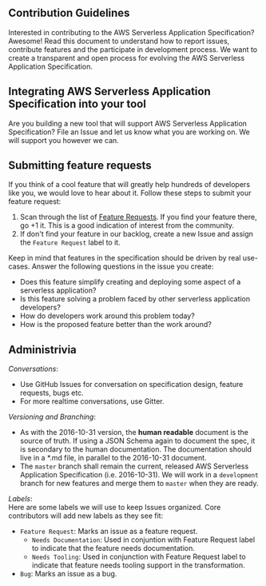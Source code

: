 ## Contribution Guidelines

Interested in contributing to the AWS Serverless Application Specification? Awesome! Read this document to understand how to report issues, contribute features and the participate in development process. We want to create a transparent and open process for evolving the AWS Serverless Application Specification. 

## Integrating AWS Serverless Application Specification into your tool
Are you building a new tool that will support AWS Serverless Application Specification? File an Issue and let us know what you are working on. We will support you however we can.

## Submitting feature requests
If you think of a cool feature that will greatly help hundreds of developers like you, we would love to hear about it. Follow these steps to submit your feature request:

1. Scan through the list of [Feature Requests](https://github.com/awslabs/serverless-application-specification/labels/feature-request). If you find your feature there, go +1 it. This is a good indication of interest from the community.
2. If don't find your feature in our backlog, create a new Issue and assign the `Feature Request` label to it.

Keep in mind that features in the specification should be driven by real use-cases. Answer the following questions in the issue you create:

- Does this feature simplify creating and deploying some aspect of a serverless application?
- Is this feature solving a problem faced by other serverless application developers?
- How do developers work around this problem today?
- How is the proposed feature better than the work around?

## Administrivia 

*Conversations*:

- Use GitHub Issues for conversation on specification design, feature requests, bugs etc.
- For more realtime conversations, use Gitter.

*Versioning and Branching*:

- As with the 2016-10-31 version, the **human readable** document is the source of truth.  If using a JSON Schema again to document the spec, it is secondary to the human documentation.  The documentation should live in a *.md file, in parallel to the 2016-10-31 document.
- The `master` branch shall remain the current, released AWS Serverless Application Specification (i.e. 2016-10-31).  We will work in a `development` branch for new features and merge them to `master` when they are ready.

*Labels*:  
Here are some labels we will use to keep Issues organized. Core contributors will add new labels as they see fit:
- `Feature Request`: Marks an issue as a feature request.
  - `Needs Documentation`: Used in conjuntion with Feature Request label to indicate that the feature needs documentation.
  - `Needs Tooling`: Used in conjunction with Feature Request label to indicate that feature needs tooling support in the transformation.
- `Bug`: Marks an issue as a bug.
